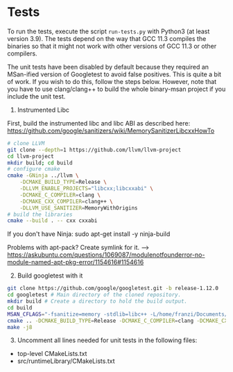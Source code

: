 # Tests

To run the tests, execute the script `run-tests.py` with Python3 (at least version 3.9). The tests depend on the way that GCC 11.3 compiles the binaries
so that it might not work with other versions of GCC 11.3 or other compilers.

The unit tests have been disabled by default because they required an MSan-ified version of Googletest to avoid false
positives. This is quite a bit of work. If you wish to do this, follow the steps below. However, note that you have to
use clang/clang++ to build the whole binary-msan project if you include the unit test.

1. Instrumented Libc

First, build the instrumented libc and libc ABI as described here:
https://github.com/google/sanitizers/wiki/MemorySanitizerLibcxxHowTo

```bash
# clone LLVM
git clone --depth=1 https://github.com/llvm/llvm-project
cd llvm-project
mkdir build; cd build
# configure cmake
cmake -GNinja ../llvm \
	-DCMAKE_BUILD_TYPE=Release \
	-DLLVM_ENABLE_PROJECTS="libcxx;libcxxabi" \
	-DCMAKE_C_COMPILER=clang \
	-DCMAKE_CXX_COMPILER=clang++ \
	-DLLVM_USE_SANITIZER=MemoryWithOrigins
# build the libraries
cmake --build . -- cxx cxxabi
```

If you don't have Ninja:
sudo apt-get install -y ninja-build

Problems with apt-pack? Create symlink for it. --> https://askubuntu.com/questions/1069087/modulenotfounderror-no-module-named-apt-pkg-error/1154616#1154616

2. Build googletest with it

```bash
git clone https://github.com/google/googletest.git -b release-1.12.0
cd googletest # Main directory of the cloned repository.
mkdir build # Create a directory to hold the build output.
cd build
MSAN_CFLAGS="-fsanitize=memory -stdlib=libc++ -L/home/franzi/Documents/llvm-project-llvmorg-13.0.1/llvmInstrumentedBuild/lib -lc++abi -I/home/franzi/Documents/llvm-project-llvmorg-13.0.1/llvmInstrumentedBuild/include -I/home/franzi/Documents/llvm-project-llvmorg-13.0.1/llvmInstrumentedBuild/include/c++/v1"
cmake .. -DCMAKE_BUILD_TYPE=Release -DCMAKE_C_COMPILER=clang -DCMAKE_CXX_COMPILER=clang++ -DCMAKE_C_FLAGS="$MSAN_CFLAGS" -DCMAKE_CXX_FLAGS="$MSAN_CFLAGS"
make -j8
```

3. Uncomment all lines needed for unit tests in the following files:
- top-level CMakeLists.txt
- src/runtimeLibrary/CMakeLists.txt